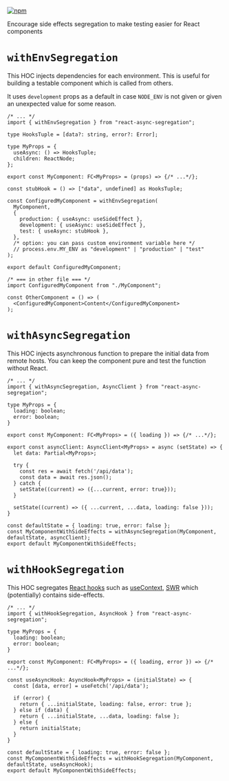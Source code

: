 [![npm](https://img.shields.io/npm/v/react-async-segregation)](https://npmjs.com/package/react-async-segregation)

Encourage side effects segregation to make testing easier for React components

# `withEnvSegregation`

This HOC injects dependencies for each environment.
This is useful for building a testable component which is called from others.

It uses `development` props as a default in case `NODE_ENV` is not given or given an unexpected value for some reason.

```tsx
/* ... */
import { withEnvSegregation } from "react-async-segregation";

type HooksTuple = [data?: string, error?: Error];

type MyProps = {
  useAsync: () => HooksTuple;
  children: ReactNode;
};

export const MyComponent: FC<MyProps> = (props) => {/* ...*/};

const stubHook = () => ["data", undefined] as HooksTuple;

const ConfiguredMyComponent = withEnvSegregation(
  MyComponent,
  {
    production: { useAsync: useSideEffect },
    development: { useAsync: useSideEffect },
    test: { useAsync: stubHook },
  },
  /* option: you can pass custom environment variable here */
  // process.env.MY_ENV as "development" | "production" | "test"
);

export default ConfiguredMyComponent;

/* === in other file === */
import ConfiguredMyComponent from "./MyComponent";

const OtherComponent = () => (
  <ConfiguredMyComponent>Content</ConfiguredMyComponent>
);
```

# `withAsyncSegregation`

This HOC injects asynchronous function to prepare the initial data from remote hosts.
You can keep the component pure and test the function without React.

```tsx
/* ... */
import { withAsyncSegregation, AsyncClient } from "react-async-segregation";

type MyProps = {
  loading: boolean;
  error: boolean;
}

export const MyComponent: FC<MyProps> = ({ loading }) => {/* ...*/};

export const asyncClient: AsyncClient<MyProps> = async (setState) => {
  let data: Partial<MyProps>;
  
  try {
    const res = await fetch('/api/data');
    const data = await res.json();
  } catch {
    setState((current) => ({...current, error: true}));
  }
  
  setState((current) => ({ ...current, ...data, loading: false }));
}

const defaultState = { loading: true, error: false };
const MyComponentWithSideEffects = withAsyncSegregation(MyComponent, defaultState, asyncClient);
export default MyComponentWithSideEffects;
```

# `withHookSegregation`

This HOC segregates [React hooks](https://reactjs.org/docs/hooks-intro.html) such
as [useContext](https://reactjs.org/docs/hooks-reference.html#usecontext), [SWR](https://swr.vercel.app/) which
(potentially) contains side-effects.

```tsx
/* ... */
import { withHookSegregation, AsyncHook } from "react-async-segregation";

type MyProps = {
  loading: boolean;
  error: boolean;
}

export const MyComponent: FC<MyProps> = ({ loading, error }) => {/* ...*/};

const useAsyncHook: AsyncHook<MyProps> = (initialState) => {
  const [data, error] = useFetch('/api/data');

  if (error) {
    return { ...initialState, loading: false, error: true };
  } else if (data) {
    return { ...initialState, ...data, loading: false };
  } else {
    return initialState;
  }
}

const defaultState = { loading: true, error: false };
const MyComponentWithSideEffects = withHookSegregation(MyComponent, defaultState, useAsyncHook);
export default MyComponentWithSideEffects;
```
